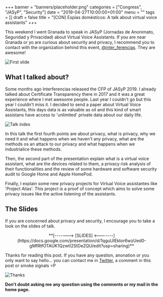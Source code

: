 +++
banner = "banners/placeholder.png"
categories = ["Congress", "JASyP", "Security"]
date = "2019-04-27T10:00:00+01:00"
menu = ""
tags = []
draft = false
title = "[CON] Espías domésticos: A talk about virtual voice assistants"
+++

This weekend I went Granada to speak in JASyP (Jornadas de Anonimato, Seguridad y Privacidad) about Virtual Voice Assistants. If you are near Granada or yo are curious about security and privacy, I recommend you to contact with the organization behind this event, [@inter_ferencias](https://twitter.com/Inter_ferencias). They are awesome!

![First slide](/images/jasyp2019/cover.jpg)

## What I talked about?

Some months ago Interferencias released the CFP of JASyP 2019. I already talked about Certificate Transparency there in 2017 and it was a great experience where I met awesome people. Last year I couldn't go but this year I couldn't miss it. I decided to send a paper about Virtual Voice Assistants, this days data is as valuable as oil and this kind of smart assistans have access to 'unlimited' private data about our daily life.

![Talk index](/images/jasyp2019/index.png)

In this talk the first fourth points are about privacy, what is privacy, why we need it and what happens when we haven't any privacy, what are the methods os an attack to our privacy and what happens when we industrialice these methods.

Then, the second part of the presentation explain what is a virtual voice assistant, what are the devices related to them, a privacy risk analysis of their functionalities and the review of some hardware and software security audit to Google Home and Apple HomePod.

Finally, I explain some new privacy projects for Virtual Voice assistantes like 'Project Alias'. This project is a proof of concept which aims to solve some privacy issues like the active listening of the assistants.

## The Slides

If you are concerned about privacy and security, I encourage you to take a look on the slides of talk.

<center>**[-------> [SLIDES] <-------](https://docs.google.com/presentation/d/1qguUIEktor6wzUed0-gMfRtfOTAUK1QzwtI2StDeZQU/edit?usp=sharing)**</center>

Thanks for reading this post. If you have any question, anonation or you only want to say hello... you can contact me in [Twitter](https://twitter.com/coke727), a comment in this post or smoke signals =P


![Thanks](/images/jasyp2019/thanks.png)

**Don't doubt asking me any question using the comments or my mail in the home page.**
